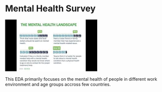 # Mental Health Survey 
[![](https://github.com/aniacharya/MachineLearning/blob/master/images/Mental%20Health%20Survey.jpg)](https://github.com/aniacharya/MachineLearning/blob/master/images/Mental%20Health%20Survey.jpg)

This EDA primarily focuses on the mental health of people in different work environment and age groups accross few countries. 

